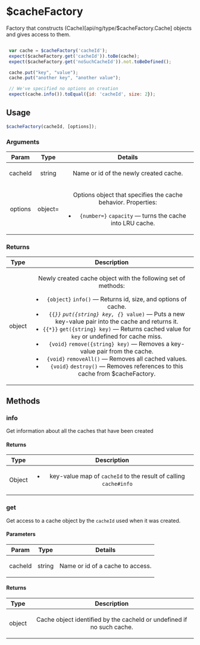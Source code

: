 



# $cacheFactory











Factory that constructs (Cache)[api/ng/type/$cacheFactory.Cache] objects and gives access to
them.

```js

 var cache = $cacheFactory('cacheId');
 expect($cacheFactory.get('cacheId')).toBe(cache);
 expect($cacheFactory.get('noSuchCacheId')).not.toBeDefined();

 cache.put("key", "value");
 cache.put("another key", "another value");

 // We've specified no options on creation
 expect(cache.info()).toEqual({id: 'cacheId', size: 2});

```







  

## Usage
```js
$cacheFactory(cacheId, [options]);
```





### Arguments

| Param | Type | Details |
| :--: | :--: | :--: |
| cacheId | string | <p>Name or id of the newly created cache.</p>  |
| options | object= | <p>Options object that specifies the cache behavior. Properties:</p> <ul> <li><code>{number=}</code> <code>capacity</code> — turns the cache into LRU cache.</li> </ul>  |

### Returns

| Type | Description |
| :--: | :--: |
| object | <p>Newly created cache object with the following set of methods:</p> <ul> <li><code>{object}</code> <code>info()</code> — Returns id, size, and options of cache.</li> <li><code>{{*}}</code> <code>put({string} key, {*} value)</code> — Puts a new key-value pair into the cache and returns it.</li> <li><code>{{*}}</code> <code>get({string} key)</code> — Returns cached value for <code>key</code> or undefined for cache miss.</li> <li><code>{void}</code> <code>remove({string} key)</code> — Removes a key-value pair from the cache.</li> <li><code>{void}</code> <code>removeAll()</code> — Removes all cached values.</li> <li><code>{void}</code> <code>destroy()</code> — Removes references to this cache from $cacheFactory.</li> </ul>  |


## Methods
### info
Get information about all the caches that have been created






#### Returns</h4>

| Type | Description |
| :--: | :--: |
| Object | <ul> <li>key-value map of <code>cacheId</code> to the result of calling <code>cache#info</code></li> </ul>  |




### get
Get access to a cache object by the `cacheId` used when it was created.


#### Parameters

| Param | Type | Details |
| :--: | :--: | :--: |
| cacheId | string | <p>Name or id of a cache to access.</p>  |




#### Returns</h4>

| Type | Description |
| :--: | :--: |
| object | <p>Cache object identified by the cacheId or undefined if no such cache.</p>  |










